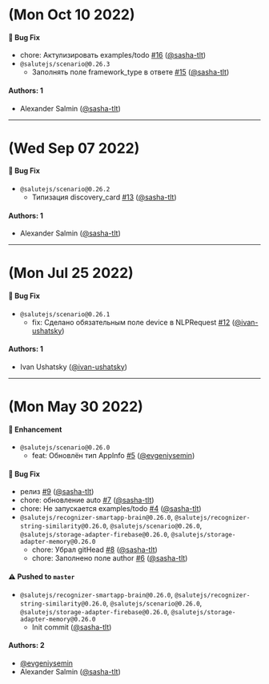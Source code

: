# (Mon Oct 10 2022)

#### 🐛 Bug Fix

- chore: Актулизировать examples/todo [#16](https://github.com/salute-developers/salutejs/pull/16) ([@sasha-tlt](https://github.com/sasha-tlt))
- `@salutejs/scenario@0.26.3`
  - Заполнять поле framework_type в ответе [#15](https://github.com/salute-developers/salutejs/pull/15) ([@sasha-tlt](https://github.com/sasha-tlt))

#### Authors: 1

- Alexander Salmin ([@sasha-tlt](https://github.com/sasha-tlt))

---

# (Wed Sep 07 2022)

#### 🐛 Bug Fix

- `@salutejs/scenario@0.26.2`
  - Типизация discovery_card [#13](https://github.com/salute-developers/salutejs/pull/13) ([@sasha-tlt](https://github.com/sasha-tlt))

#### Authors: 1

- Alexander Salmin ([@sasha-tlt](https://github.com/sasha-tlt))

---

# (Mon Jul 25 2022)

#### 🐛 Bug Fix

- `@salutejs/scenario@0.26.1`
  - fix: Сделано обязательным поле device в NLPRequest [#12](https://github.com/salute-developers/salutejs/pull/12) ([@ivan-ushatsky](https://github.com/ivan-ushatsky))

#### Authors: 1

- Ivan Ushatsky ([@ivan-ushatsky](https://github.com/ivan-ushatsky))

---

# (Mon May 30 2022)

#### 🚀 Enhancement

- `@salutejs/scenario@0.26.0`
  - feat: Обновлён тип AppInfo [#5](https://github.com/salute-developers/salutejs/pull/5) ([@evgeniysemin](https://github.com/evgeniysemin))

#### 🐛 Bug Fix

- релиз [#9](https://github.com/salute-developers/salutejs/pull/9) ([@sasha-tlt](https://github.com/sasha-tlt))
- chore: обновление auto [#7](https://github.com/salute-developers/salutejs/pull/7) ([@sasha-tlt](https://github.com/sasha-tlt))
- chore: Не запускается examples/todo [#4](https://github.com/salute-developers/salutejs/pull/4) ([@sasha-tlt](https://github.com/sasha-tlt))
- `@salutejs/recognizer-smartapp-brain@0.26.0`, `@salutejs/recognizer-string-similarity@0.26.0`, `@salutejs/scenario@0.26.0`, `@salutejs/storage-adapter-firebase@0.26.0`, `@salutejs/storage-adapter-memory@0.26.0`
  - chore: Убрал gitHead [#8](https://github.com/salute-developers/salutejs/pull/8) ([@sasha-tlt](https://github.com/sasha-tlt))
  - chore: Заполнено поле author [#6](https://github.com/salute-developers/salutejs/pull/6) ([@sasha-tlt](https://github.com/sasha-tlt))

#### ⚠️ Pushed to `master`

- `@salutejs/recognizer-smartapp-brain@0.26.0`, `@salutejs/recognizer-string-similarity@0.26.0`, `@salutejs/scenario@0.26.0`, `@salutejs/storage-adapter-firebase@0.26.0`, `@salutejs/storage-adapter-memory@0.26.0`
  - Init commit ([@sasha-tlt](https://github.com/sasha-tlt))

#### Authors: 2

- [@evgeniysemin](https://github.com/evgeniysemin)
- Alexander Salmin ([@sasha-tlt](https://github.com/sasha-tlt))
